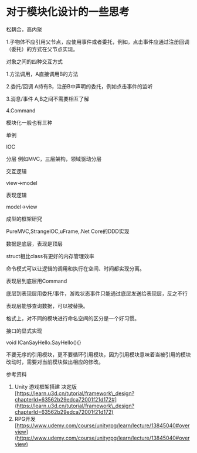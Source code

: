 # 对于模块化设计的一些思考

松耦合，高内聚

1.子物体不应引用父节点，应使用事件或者委托，例如，点击事件应通过注册回调（委托）的方式在父节点实现。

对象之间的四种交互方式

1.方法调用，A直接调用B的方法

2.委托/回调 A持有B，注册B中声明的委托，例如点击事件的监听

3.消息/事件 A,B之间不需要相互了解

4.Command

模块化一般也有三种

单例

IOC

分层 例如MVC，三层架构，领域驱动分层

交互逻辑

view->model

表现逻辑

model->view

成型的框架研究

PureMVC,StrangelOC,uFrame,.Net Core的DDD实现

数据是底层，表现是顶层

struct相比class有更好的内存管理效率

命令模式可以让逻辑的调用和执行在空间、时间都实现分离。

表现层到底层用Command

底层到表现层用委托/事件，游戏状态事件只能通过底层发送给表现层，反之不行

表现层能够查询数据，可以被替换。

格式上，对不同的模块进行命名空间的区分是一个好习惯。

接口的显式实现

void ICanSayHello.SayHello(){}

不要无序的引用模块，更不要循环引用模块，因为引用模块意味着当被引用的模块改动时，需要对当前模块做出相应的修改。

参考资料

1. Unity 游戏框架搭建 决定版 [https://learn.u3d.cn/tutorial/framework\_design?chapterId=63562b29edca72001f21d172#](https://learn.u3d.cn/tutorial/framework\_design?chapterId=63562b29edca72001f21d172)
2. RPG开发 [https://www.udemy.com/course/unityrpg/learn/lecture/13845040#overview](https://www.udemy.com/course/unityrpg/learn/lecture/13845040#overview)
